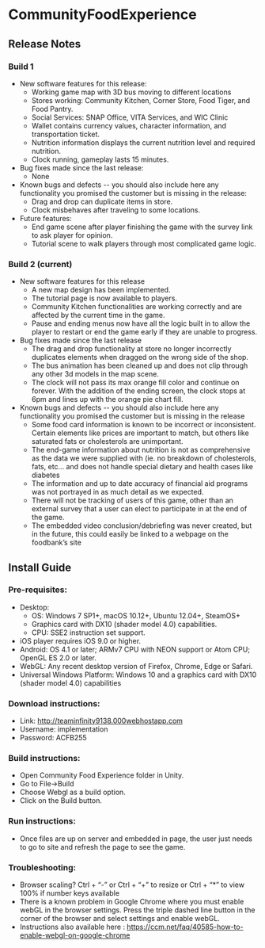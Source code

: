 # CommunityFoodExperience
## Release Notes
### Build 1
- New software features for this release:
  + Working game map with 3D bus moving to different locations
  + Stores working: Community Kitchen, Corner Store, Food Tiger, and Food Pantry.
  + Social Services: SNAP Office, VITA Services, and WIC Clinic
  + Wallet contains currency values, character information, and transportation ticket.
  + Nutrition information displays the current nutrition level and required nutrition.
  + Clock running, gameplay lasts 15 minutes.
- Bug fixes made since the last release:
  + None
- Known bugs and defects -- you should also include here any functionality you promised the customer but is missing in the release:
  + Drag and drop can duplicate items in store.
  + Clock misbehaves after traveling to some locations.
- Future features:
  + End game scene after player finishing the game with the survey link to ask player for opinion.
  + Tutorial scene to walk players through most complicated game logic.
 
### Build 2 (current)
- New software features for this release 
  + A new map design has been implemented. 
  + The tutorial page is now available to players. 
  + Community Kitchen functionalities are working correctly and are affected by the current time in the game. 
  + Pause and ending menus now have all the logic built in to allow the player to restart or end the game early if they are unable to progress. 
- Bug fixes made since the last release
  + The drag and drop functionality at store no longer incorrectly duplicates elements when dragged on the wrong side of the shop. 
  + The bus animation has been cleaned up and does not clip through any other 3d models in the map scene. 
  + The clock will not pass its max orange fill color and continue on forever. With the addition of the ending screen, the clock stops at 6pm and lines up with the orange pie chart fill. 
- Known bugs and defects -- you should also include here any functionality you promised the customer but is missing in the release
  + Some food card information is known to be incorrect or inconsistent. Certain elements like prices are important to match, but others like saturated fats or cholesterols are unimportant. 
  + The end-game information about nutrition is not as comprehensive as the data we were supplied with (ie. no breakdown of cholesterols, fats, etc… and does not handle special dietary and health cases like diabetes
  + The information and up to date accuracy of financial aid programs was not portrayed in as much detail as we expected. 
  + There will not be tracking of users of this game, other than an external survey that a user can elect to participate in at the end of the game.
  + The embedded video conclusion/debriefing was never created, but in the future, this could easily be linked to a webpage on the foodbank’s site

## Install Guide  
### Pre-requisites: 
- Desktop:
  + OS: Windows 7 SP1+, macOS 10.12+, Ubuntu 12.04+, SteamOS+
  + Graphics card with DX10 (shader model 4.0) capabilities.
  + CPU: SSE2 instruction set support.
- iOS player requires iOS 9.0 or higher.
- Android: OS 4.1 or later; ARMv7 CPU with NEON support or Atom CPU; OpenGL ES 2.0 or later.
- WebGL: Any recent desktop version of Firefox, Chrome, Edge or Safari.
- Universal Windows Platform: Windows 10 and a graphics card with DX10 (shader model 4.0) capabilities
### Download instructions: 
- Link:  http://teaminfinity9138.000webhostapp.com
- Username: implementation
- Password: ACFB255
### Build instructions:
- Open Community Food Experience folder in Unity.
- Go to File->Build
- Choose Webgl as a build option.
- Click on the Build button.
### Run instructions: 
- Once files are up on server and embedded in page, the user just needs to go to site and refresh the page to see the game.
### Troubleshooting:  
- Browser scaling? Ctrl + “-” or Ctrl + “+” to resize or Ctrl + “*” to view 100% if number keys available
- There is a known problem in Google Chrome where you must enable webGL in the browser settings. Press the triple dashed line button in the corner of the browser and select settings and enable webGL.
- Instructions also available here : https://ccm.net/faq/40585-how-to-enable-webgl-on-google-chrome

